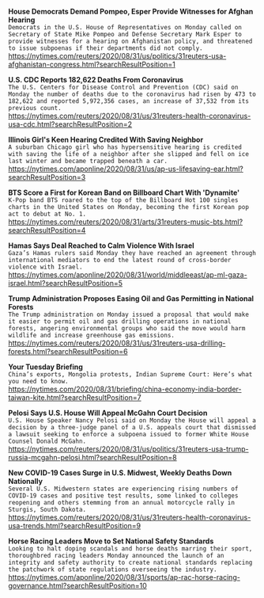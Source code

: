 **House Democrats Demand Pompeo, Esper Provide Witnesses for Afghan Hearing**\
`Democrats in the U.S. House of Representatives on Monday called on Secretary of State Mike Pompeo and Defense Secretary Mark Esper to provide witnesses for a hearing on Afghanistan policy, and threatened to issue subpoenas if their departments did not comply.`\
https://nytimes.com/reuters/2020/08/31/us/politics/31reuters-usa-afghanistan-congress.html?searchResultPosition=1

**U.S. CDC Reports 182,622 Deaths From Coronavirus**\
`The U.S. Centers for Disease Control and Prevention (CDC) said on Monday the number of deaths due to the coronavirus had risen by 473 to 182,622 and reported 5,972,356 cases, an increase of 37,532 from its previous count.`\
https://nytimes.com/reuters/2020/08/31/us/31reuters-health-coronavirus-usa-cdc.html?searchResultPosition=2

**Illinois Girl's Keen Hearing Credited With Saving Neighbor**\
`A suburban Chicago girl who has hypersensitive hearing is credited with saving the life of a neighbor after she slipped and fell on ice last winter and became trapped beneath a car.`\
https://nytimes.com/aponline/2020/08/31/us/ap-us-lifesaving-ear.html?searchResultPosition=3

**BTS Score a First for Korean Band on Billboard Chart With 'Dynamite'**\
`K-Pop band BTS roared to the top of the Billboard Hot 100 singles charts in the United States on Monday, becoming the first Korean pop act to debut at No. 1.`\
https://nytimes.com/reuters/2020/08/31/arts/31reuters-music-bts.html?searchResultPosition=4

**Hamas Says Deal Reached to Calm Violence With Israel**\
`Gaza’s Hamas rulers said Monday they have reached an agreement through international mediators to end the latest round of cross-border violence with Israel.`\
https://nytimes.com/aponline/2020/08/31/world/middleeast/ap-ml-gaza-israel.html?searchResultPosition=5

**Trump Administration Proposes Easing Oil and Gas Permitting in National Forests**\
`The Trump administration on Monday issued a proposal that would make it easier to permit oil and gas drilling operations in national forests, angering environmental groups who said the move would harm wildlife and increase greenhouse gas emissions.`\
https://nytimes.com/reuters/2020/08/31/us/31reuters-usa-drilling-forests.html?searchResultPosition=6

**Your Tuesday Briefing**\
`China’s exports, Mongolia protests, Indian Supreme Court: Here’s what you need to know.`\
https://nytimes.com/2020/08/31/briefing/china-economy-india-border-taiwan-kite.html?searchResultPosition=7

**Pelosi Says U.S. House Will Appeal McGahn Court Decision**\
`U.S. House Speaker Nancy Pelosi said on Monday the House will appeal a decision by a three-judge panel of a U.S. appeals court that dismissed a lawsuit seeking to enforce a subpoena issued to former White House Counsel Donald McGahn.`\
https://nytimes.com/reuters/2020/08/31/us/politics/31reuters-usa-trump-russia-mcgahn-pelosi.html?searchResultPosition=8

**New COVID-19 Cases Surge in U.S. Midwest, Weekly Deaths Down Nationally**\
`Several U.S. Midwestern states are experiencing rising numbers of COVID-19 cases and positive test results, some linked to colleges reopening and others stemming from an annual motorcycle rally in Sturgis, South Dakota.`\
https://nytimes.com/reuters/2020/08/31/us/31reuters-health-coronavirus-usa-trends.html?searchResultPosition=9

**Horse Racing Leaders Move to Set National Safety Standards**\
`Looking to halt doping scandals and horse deaths marring their sport, thoroughbred racing leaders Monday announced the launch of an integrity and safety authority to create national standards replacing the patchwork of state regulations overseeing the industry.`\
https://nytimes.com/aponline/2020/08/31/sports/ap-rac-horse-racing-governance.html?searchResultPosition=10


